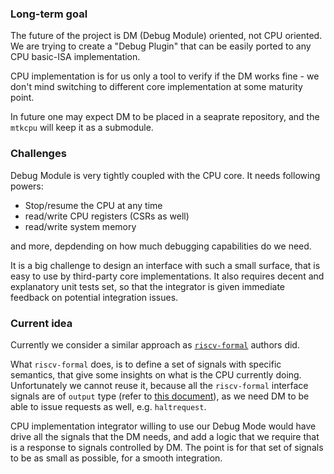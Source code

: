 
### Long-term goal

The future of the project is DM (Debug Module) oriented, not CPU oriented.
We are trying to create a "Debug Plugin" that can be easily ported to any CPU basic-ISA implementation.

CPU implementation is for us only a tool to verify if the DM works fine - we don't mind switching to different core implementation at some maturity point.

In future one may expect DM to be placed in a seaprate repository, and the `mtkcpu` will keep it as a submodule.


### Challenges

Debug Module is very tightly coupled with the CPU core. It needs following powers:

* Stop/resume the CPU at any time
* read/write CPU registers (CSRs as well)
* read/write system memory

and more, depdending on how much debugging capabilities do we need.

It is a big challenge to design an interface with such a small surface, that is easy to use by third-party core implementations. It also requires decent and explanatory unit tests set, so that the integrator is given immediate feedback on potential integration issues.


### Current idea

Currently we consider a similar approach as [`riscv-formal`](https://github.com/SymbioticEDA/riscv-formal/) authors did.

What `riscv-formal` does, is to define a set of signals with specific semantics, that give some insights on what is the CPU currently doing. Unfortunately we cannot reuse it, because all the `riscv-formal` interface signals are of `output` type (refer to [this document](https://github.com/SymbioticEDA/riscv-formal/blob/master/docs/rvfi.md)), as we need DM to be able to issue requests as well, e.g. `haltrequest`. 

CPU implementation integrator willing to use our Debug Mode would have drive all the signals that the DM needs, and add a logic that we require that is a response to signals controlled by DM. The point is for that set of signals to be as small as possible, for a smooth integration.

